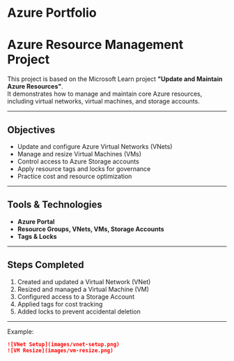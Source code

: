 # Azure Portfolio

# Azure Resource Management Project

This project is based on the Microsoft Learn project **"Update and Maintain Azure Resources"**.  
It demonstrates how to manage and maintain core Azure resources, including virtual networks, virtual machines, and storage accounts.

---

## Objectives
- Update and configure Azure Virtual Networks (VNets)
- Manage and resize Virtual Machines (VMs)
- Control access to Azure Storage accounts
- Apply resource tags and locks for governance
- Practice cost and resource optimization

---

## Tools & Technologies
- **Azure Portal**
- **Resource Groups, VNets, VMs, Storage Accounts**
- **Tags & Locks**

---

## Steps Completed
1. Created and updated a Virtual Network (VNet)  
2. Resized and managed a Virtual Machine (VM)  
3. Configured access to a Storage Account  
4. Applied tags for cost tracking  
5. Added locks to prevent accidental deletion  

---


Example:
```markdown
![VNet Setup](images/vnet-setup.png)
![VM Resize](images/vm-resize.png)
